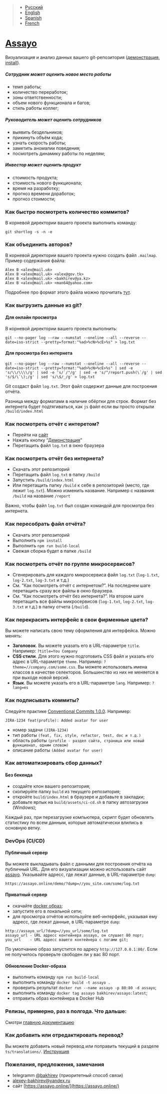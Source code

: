 > - [Русский](https://github.com/bakhirev/assayo/blob/main/documents/RU.md)
> - [English](https://github.com/bakhirev/assayo)
> - [Spanish](https://github.com/bakhirev/assayo/blob/main/documents/ES.md)
> - [French](https://github.com/bakhirev/assayo/blob/main/documents/FR.md)

# [Assayo](https://assayo.online/?ref=github&lang=ru)

Визуализация и анализ данных вашего git-репозитория ([демонстрация](https://assayo.online/demo/?dump=./test.txt), [install](https://assayo.online/demo/?ref=github)).

##### Сотрудник может оценить новое место работы
- темп работы;
- количество переработок;
- зоны ответственности;
- объем нового функционала и багов;
- стиль работы коллег;

##### Руководитель может оценить сотрудников
- выявить бездельников;
- прикинуть объём кода;
- узнать скорость работы;
- заметить аномалии поведения;
- посмотреть динамику работы по неделям;

##### Инвестор может оценить продукт
- стоимость продукта;
- стоимость нового функционала;
- время на разработку;
- прогноз времени доработок;
- прогноз стоимости;

### Как быстро посмотреть количество коммитов?

В корневой директории вашего проекта выполнить команду:
```
git shortlog -s -n -e
```
### Как объединить авторов?
В корневой директории вашего проекта нужно создать файл `.mailmap`.
Пример содержания файла:
```
Alex B <alex@mail.uk>
Alex B <alex@mail.uk> <alex@gov.tk>
Alex B <alex@mail.uk> <bakhirev@ya.kz>
Alex B <alex@mail.uk> <man64@yahoo.com>
``` 
Подробнее про формат этого файла можно прочитать [тут](https://git-scm.com/docs/gitmailmap).

### Как выгрузить данные из git?

#### Для онлайн просмотра
В корневой директории вашего проекта выполнить:
```
git --no-pager log --raw --numstat --oneline --all --reverse --date=iso-strict --pretty=format:"%ad>%cN>%cE>%s" > log.txt
```
#### Для просмотра без интернета

```
git --no-pager log --raw --numstat --oneline --all --reverse --date=iso-strict --pretty=format:"%ad>%cN>%cE>%s" | sed -e 's/\\/\\\\/g' | sed -e 's/`/"/g' | sed -e 's/^/report.push(\`/g' | sed 's/$/\`\);/g' | sed 's/\$/_/g' > log.txt
```
Git создаст файл `log.txt`.
Этот файл содержит данные для построения отчёта. 

Разница между форматами в наличие обёртки для строк. Формат без интернета будет подтягиваться, как `js` файл если вы просто открыли `/build/index.html`

### Как посмотреть отчёт с интеретом? 

- Перейти на [сайт](https://assayo.online/)
- Нажать кнопку “[Демонстрация](https://assayo.online/demo?lang=ru)”
- Перетащить файл `log.txt` в окно браузера

### Как посмотреть отчёт без интернета?
- Скачать этот репозиторий
- Перетащить файл `log.txt` в папку `/build`
- Запустить `/build/index.html`
- Или перетащить папку `/build` к себе в репозиторий (место, где лежит `log.txt`). Можно изменить название. Например с названия `/build` на название `/report`

Важно, чтобы файл `log.txt` был создан командой для просмотра без интернета.

### Как пересобрать файл отчёта?
- Скачать этот репозиторий
- Выполнить `npm install`
- Выполнить `npm run build-local`
- Свежая сборка будет в папке `/build`

### Как посмотреть отчёт по группе микросервисов?
- Сгенерировать для каждого микросервиса файл `log.txt` (`log-1.txt`, `log-2.txt`, `log-3.txt` и т.д.)
- См. “Как посмотреть отчёт с интернетом?”. На последнем шаге перетащить сразу все файлы в окно браузера.
- См. “Как посмотреть отчёт без интернета?”. На втором шаге перетащить все файлы микросервисов (`log-1.txt`, `log-2.txt`, `log-3.txt` и т.д.) в папку отчета (`/build`).

### Как перекрасить интерфейс в свои фирменные цвета?
Вы можете написать свою тему оформления для интерфейса. Можно менять:
- **Заголовок**. Вы можете указать его в URL-параметре ```title```. Например: ```?title=You Company```
- **CSS стили**. Для этого нужно подготовить CSS файл и указать его адрес в URL-параметре ```theme```. Например: ```?theme=//company.com/some.css```. Вы можете использовать имена классов в качестве селекторов. Большинство из них не меняется в при выходе новой версий.
- **Язык**. Вы можете указать его в URL-параметре ```lang```. Например: ```?lang=es```

### Как подписывать коммиты?

Следуйте практике [Conventional Commits 1.0.0](https://www.conventionalcommits.org/en/v1.0.0/). Например:
```
JIRA-1234 feat(profile): Added avatar for user 
```
- номер задачи `(JIRA-1234)`
- тип работы `(feat, fix, style, refactor, test, doc и т.д.)`
- область работы `(profile - раздел сайта, страница или новый функционал, одним словом)`
- описание работы `(Added avatar for user)`

### Как автоматизировать сбор данных?

#### Без бекенда
- создайте клон вашего репозитория;
- скопируйте папку `build` из текущего репозитория;
- откройте `build/index.html` в браузере и добавьте в закладки;
- добавьте ярлык на `build/assets/ci-cd.sh` в папку автозагрузки (Windows);

Каждый раз, при перезагрузке компьютера, скрипт будет обновлять статистику по всем данным, которые автоматически влились в основную ветку.

### DevOps (CI/CD)

#### Публичный сервер

Вы можете выкладывать файл с данными для построения отчёта на публичный URL. Для его визуализации можно использовать сайт [assayo](https://assayo.online/). Указывайте адресс, где лежат данные, в URL-параметре ```dump```:
```
https://assayo.online/demo/?dump=//you_site.com/some/log.txt
```

#### Приватный сервер
- скачайте [docker образ](https://hub.docker.com/r/bakhirev/assayo);
- запустите его в локальной сети;
- для просмотра отчётов используйте веб-интерфейс, указывая ему адресс, где лежат данные, в URL-параметре ```dump```:
```
http://assayo_url/?dump=//you_url/some/log.txt
assayo_url - URL адресс контейнера assayo, он слушает 80 порт;
you_url    - URL адресс вашего контейнера с логами git;
```

По умолчанию образ запустится по адресу ```http://127.0.0.1:80/```. Если не получилось проверьте свободен ли у вас 80 порт.
#### Обновление Docker-образа

- выполнить команду ```npm run build-local```
- выполнить команду ```docker build -t assayo .```
- проверить результат ```docker run --name assayo -p 80:80 -d assayo```;
- выполнить команду ```docker tag assayo bakhirev/assayo:latest```;
- отправить образ контейнера в Docker Hub

### Релизы, примерно, раз в полгода. Что дальше:

Смотри [главную документацию](https://github.com/bakhirev/assayo/blob/main/documents/RU.md)

### Как добавить или отредактировать перевод?

Вы можете добавить новый перевод или поправить текущий в разделе ```ts/translations/```.
[Инструкция](https://github.com/firstcontributions/first-contributions)

### Пожелания, предложения, замечания
- telegramm [@bakhirev](https://t.me/bakhirev) (приоритетный способ связи)
- [alexey-bakhirev@yandex.ru](mailto:alexey-bakhirev@yandex.ru)
- сайт [https://assayo.online/](https://assayo.online/)

